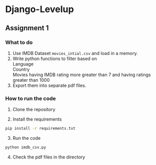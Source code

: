 # Django-Levelup

## Assignment 1

### What to do

1. Use IMDB Dataset `movies_intial.csv` and load in a memory.
2. Write python functions to filter based on
<br> Language
<br> Country
<br> Movies having IMDB rating more greater than 7 and having ratings greater than 1000
3. Export them into separate pdf files.

### How to run the code

1. Clone the repository

2. Install the requirements
```bash
pip install -r requirements.txt
```
3. Run the code
```bash
python imdb_csv.py
```
4. Check the pdf files in the directory


